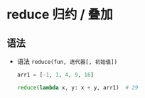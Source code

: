 # reduce 归约 / 叠加

## 语法

+ 语法 `reduce(fun, 迭代器[, 初始值])`

  ```py
  arr1 = [-1, 1, 4, 9, 16]

  reduce(lambda x, y: x + y, arr1)  # 29
  ```

